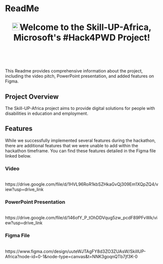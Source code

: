 # ReadMe
<h1 style="margin-top: 1em; text-align: center; margin-bottom: 3em;">
  <p> <img src="https://media.giphy.com/media/hvRJCLFzcasrR4ia7z/giphy.gif" alt="Waving Hand" width="25px" height="25px">Welcome to the Skill-UP-Africa, Microsoft's #Hack4PWD Project! </p>
</h1>

This Readme provides comprehensive information about the project, including the video pitch, PowerPoint presentation, and added features on Figma.

## Project Overview
The Skill-UP-Africa project aims to provide digital solutions for people with disabilities in education and employment.

## Features
While we successfully implemented several features during the hackathon, there are additional features that we were unable to add within the hackathon timeframe. You can find these features detailed in the Figma file linked below.

### Video
<br />
https://drive.google.com/file/d/1HVL96RoR1kbSZHkaGvQj309Em1XQpZQ4/view?usp=drive_link

### PowerPoint Presentation
<br />
https://drive.google.com/file/d/146ofY_P_tOhDDVqug5zw_pcdF89PFvWk/view?usp=drive_link

### Figma File
<br />
https://www.figma.com/design/uuteWJTAgFY8d3ZO3ZUAsW/SkillUP-Africa?node-id=0-1&node-type=canvas&t=NNK3goqnQTb7jf3K-0

